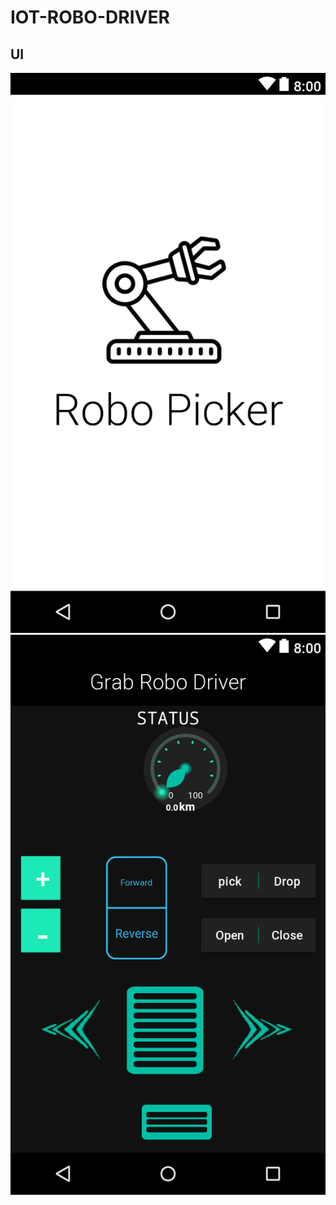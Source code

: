 # **IOT-ROBO-DRIVER**


## UI

![](https://github.com/ubihacks/IOT-ROBO-DRIVER/blob/master/sp.png)![](https://github.com/ubihacks/IOT-ROBO-DRIVER/blob/master/main.png)

